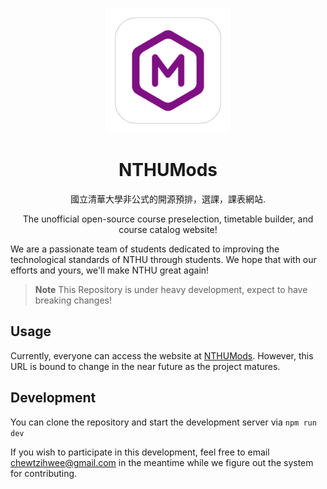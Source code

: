 <p align="center">
  <img width="200" height="200" src="/public/icon512_rounded.png">
</p>
<h1 align="center">NTHUMods</h1>
<p align="center">國立清華大學非公式的開源預排，選課，課表網站.</p>
<p align="center">The unofficial open-source course preselection, timetable builder, and course catalog website!</p>

We are a passionate team of students dedicated to improving the technological standards of NTHU through students. We hope that with our efforts and yours, we'll make NTHU great again!

> **Note**
> This Repository is under heavy development, expect to have breaking changes!

## Usage
Currently, everyone can access the website at [NTHUMods](https://nthumods.com). However, this URL is bound to change in the near future as the project matures.

## Development
You can clone the repository and start the development server via `npm run dev`

If you wish to participate in this development, feel free to email [chewtzihwee@gmail.com](mailto:chewtzihwee@gmail.com) in the meantime while we figure out the system for contributing.
